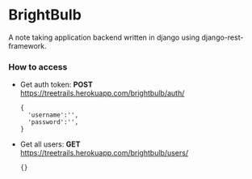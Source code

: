 # BrightBulb
A note taking application backend written in django using django-rest-framework.

### How to access

- Get auth token: **POST** <br/>
  https://treetrails.herokuapp.com/brightbulb/auth/
  ```
  {
    'username':'',
    'password':'',
  }
  ```

- Get all users: **GET** <br/>
  https://treetrails.herokuapp.com/brightbulb/users/
  ```
  {}
  ```

